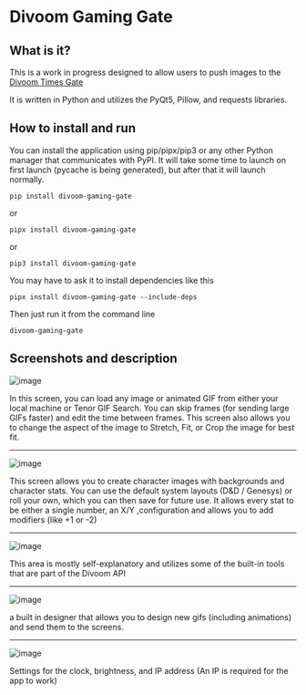 # Divoom Gaming Gate

## What is it?

This is a work in progress designed to allow users to push images to the [ Divoom Times Gate](https://divoom.com/products/time-gate)

It is written in Python and utilizes the PyQt5, Pillow, and requests libraries. 


## How to install and run

You can install the application using pip/pipx/pip3 or any other Python manager that communicates with PyPI. It will take some time to launch on first launch (pycache is being generated), but after that it will launch normally. 

```
pip install divoom-gaming-gate
```
or
```
pipx install divoom-gaming-gate
```
or
```
pip3 install divoom-gaming-gate
```

You may have to ask it to install dependencies like this 

```
pipx install divoom-gaming-gate --include-deps
```

Then just run it from the command line
```
divoom-gaming-gate
```
## Screenshots and description
![image](https://github.com/user-attachments/assets/4a188fc9-d230-45f7-ae97-af73320d0153)


In this screen, you can load any image or animated GIF from either your local machine or Tenor GIF Search. You can skip frames (for sending large GIFs faster) and edit the time between frames. This screen also allows you to change the aspect of the image to Stretch, Fit, or Crop the image for best fit. 


-------------

![image](https://github.com/user-attachments/assets/a2f51d4b-0b9f-4eb4-a898-7b9c2e3849c1)


This screen allows you to create character images with backgrounds and character stats. You can use the default system layouts (D&D / Genesys) or roll your own, which you can then save for future use. It allows every stat to be either a single number, an X/Y ,configuration and allows you to add modifiers (like +1 or -2) 

-------------

![image](https://github.com/user-attachments/assets/4e96599e-1f42-43b7-876a-9482a0d88f88)


This area is mostly self-explanatory and utilizes some of the built-in tools that are part of the Divoom API

-------------

![image](https://github.com/user-attachments/assets/1cb2a74c-7c98-46db-ac8a-2287d32c0c34)


a built in designer that allows you to design new gifs (including animations) and send them to the screens. 

-------------

![image](https://github.com/user-attachments/assets/5ab4c357-bb88-4a20-8fe7-27e08df58e63)


Settings for the clock, brightness, and IP address (An IP is required for the app to work) 

